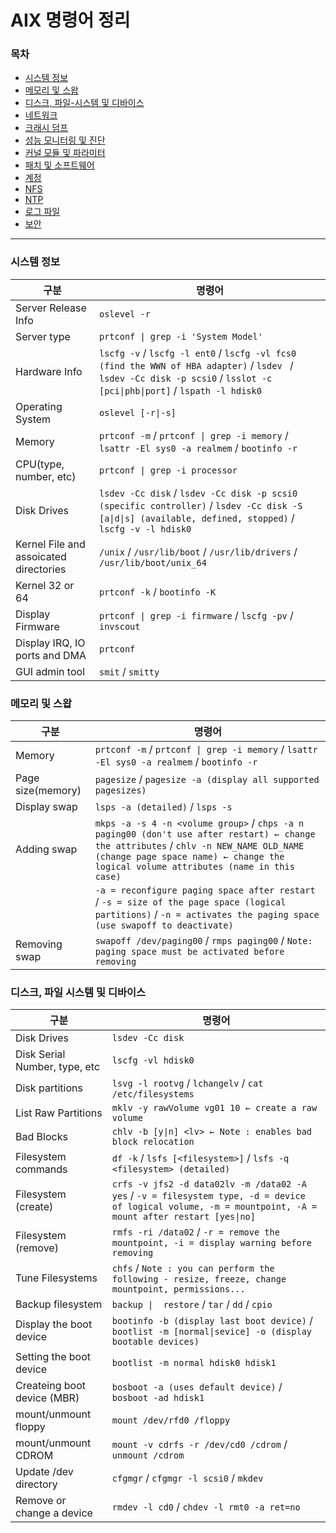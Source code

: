 # AIX 명령어 정리

### 목차
* [시스템 정보](#시스템-정보)
* [메모리 및 스왑](#메모리-및-스왑)
* [디스크, 파일-시스템 및 디바이스](#디스크-파일-시스템-및-디바이스)
* [네트워크](#네트워크)
* [크래시 덤프](#크래시-덤프)
* [성능 모니터링 및 진단](#성능-모니터링-및-진단)
* [커널 모듈 및 파라미터](#커널-모듈-및-파라미터)
* [패치 및 소프트웨어](#패치-및-소프트웨어)
* [계정](#계정)
* [NFS](#nfs)
* [NTP](#ntp)
* [로그 파일](#로그-파일)
* [보안](#보안)

---

### 시스템 정보
| 구분                                   | 명령어                                                       |
| -------------------------------------- | ------------------------------------------------------------ |
| Server Release Info                    | `oslevel -r`                                                 |
| Server type                            | `prtconf \| grep -i 'System Model'`                          |
| Hardware Info                          | `lscfg -v` / `lscfg -l ent0` / `lscfg -vl fcs0 (find the WWN of HBA adapter)` / `lsdev ` / `lsdev -Cc disk -p scsi0` / `lsslot -c [pci\|phb\|port]` / `lspath -l hdisk0` |
| Operating System                       | `oslevel [-r\|-s]`                                           |
| Memory                                 | `prtconf -m` / `prtconf \| grep -i memory` / `lsattr -El sys0 -a realmem` / `bootinfo -r` |
| CPU(type, number, etc)                 | `prtconf \| grep -i processor`                               |
| Disk Drives                            | `lsdev -Cc disk` / `lsdev -Cc disk -p scsi0 (specific controller)` / `lsdev -Cc disk -S [a\|d\|s] (available, defined, stopped)` / `lscfg -v -l hdisk0` |
| Kernel File and assoicated directories | `/unix`  / `/usr/lib/boot` / `/usr/lib/drivers` / `/usr/lib/boot/unix_64` |
| Kernel 32 or 64                        | `prtconf -k` / `bootinfo -K`                                 |
| Display Firmware                       | `prtconf \| grep -i firmware` / `lscfg -pv` / `invscout`     |
| Display IRQ, IO ports and DMA          | `prtconf`                                                    |
| GUI admin tool                         | `smit` / `smitty`                                            |


### 메모리 및 스왑
| 구분              | 명령어                                                       |
| ----------------- | ------------------------------------------------------------ |
| Memory            | `prtconf -m` / `prtconf \| grep -i memory` / `lsattr -El sys0 -a realmem` / `bootinfo -r` |
| Page size(memory) | `pagesize` / `pagesize -a (display all supported pagesizes)` |
| Display swap      | `lsps -a (detailed)` / `lsps -s`                             |
| Adding swap       | `mkps -a -s 4 -n <volume group>` / `chps -a n paging00 (don't use after restart) ← change the attributes` / `chlv -n NEW_NAME OLD_NAME (change page space name) ← change the logical volume attributes (name in this case)` |
|                   | `-a = reconfigure paging space after restart` / `-s = size of the page space (logical partitions)` / `-n = activates the paging space (use swapoff to deactivate)` |
| Removing swap     | `swapoff /dev/paging00` / `rmps paging00` / `Note: paging space must be activated before removing` |

### 디스크, 파일 시스템 및 디바이스
| 구분                          | 명령어                                                       |
| ----------------------------- | ------------------------------------------------------------ |
| Disk Drives                   | `lsdev -Cc disk`                                             |
| Disk Serial Number, type, etc | `lscfg -vl hdisk0`                                           |
| Disk partitions               | `lsvg -l rootvg` / `lchangelv` / `cat /etc/filesystems`      |
| List Raw Partitions           | `mklv -y rawVolume vg01 10 ← create a raw volume`            |
| Bad Blocks                    | `chlv -b [y\|n] <lv> ← Note : enables bad block relocation`  |
| Filesystem commands           | `df -k` / `lsfs [<filesystem>]` / `lsfs -q <filesystem> (detailed)` |
| Filesystem (create)           | `crfs -v jfs2 -d data02lv -m /data02 -A yes` / `-v = filesystem type, -d = device of logical volume, -m = mountpoint, -A = mount after restart [yes\|no]` |
| Filesystem (remove)           | `rmfs -ri /data02` / `-r = remove the mountpoint, -i = display warning before removing` |
| Tune Filesystems              | `chfs` / `Note : you can perform the following - resize, freeze, change mountpoint, permissions...` |
| Backup filesystem             | `backup \|  restore` / `tar` / `dd` / `cpio`                 |
| Display the boot device       | `bootinfo -b (display last boot device)` / `bootlist -m [normal\|sevice] -o (display bootable devices)` |
| Setting the boot device       | `bootlist -m normal hdisk0 hdisk1`                           |
| Createing boot device (MBR)   | `bosboot -a (uses default device)` / `bosboot -ad hdisk1`    |
| mount/unmount floppy          | `mount /dev/rfd0 /floppy`                                    |
| mount/unmount CDROM           | `mount -v cdrfs -r /dev/cd0 /cdrom` / `unmount /cdrom`       |
| Update /dev directory         | `cfgmgr` / `cfgmgr -l scsi0` / `mkdev`                       |
| Remove or change a device     | `rmdev -l cd0` / `chdev -l rmt0 -a ret=no`                   |

